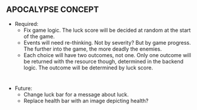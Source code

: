 ## APOCALYPSE CONCEPT
- Required:
    - Fix game logic. The luck score will be decided at random at the start of the game.
    - Events will need re-thinking. Not by severity? But by game progress. The further into
    the game, the more deadly the enemies.
    - Each choice will have two outcomes, not one. Only one outcome will be returned with the 
    resource though, determined in the backend logic. The outcome will be determined by luck score.
    
# 

- Future:
    - Change luck bar for a message about luck.
    - Replace health bar with an image depicting health?
